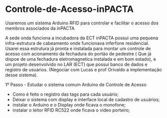 # Controle-de-Acesso-inPACTA
Usaremos um sistema Arduino RFID para controlar e facilitar o acesso dos membros associados da inPACTA

A sede onda funciona a incubadora da ECT inPACTA possui uma pequena infra-estrutura de cabeamento onde funcionava inferfone residencial. Usarei essa estrutura já pronta e instalada para montar um controle de acesso com acionamento da fechadura do portão de pedestre ( Que já dispoe de uma fechadura eletromagnetica instalada e em bom estado), e um projeto desenvolvido no LAR (ECT) que possui banco de dados e registro de usuarios. (Negociar com Lucas e prof Orivaldo a implementação desse sistema).

1º Passo - Estudar o sistema comum Arduino de Controle de Acesso

- Como é feito o registro das tags para cada usuário;
- Deixar o sistema com display e interface local de cadastro de usuários;
- instalar o Arduino e o Display onde ficava o monofone;
- instalar o leitor RFID RC522 onde ficava o video porteiro;
